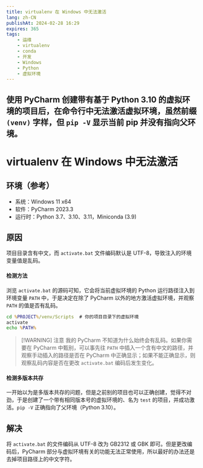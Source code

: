 ```yaml
---
title: virtualenv 在 Windows 中无法激活
lang: zh-CN
publishAt: 2024-02-28 16:29
expires: 365
tags:
    - 运维
    - virtualenv
    - conda
    - 开发
    - Windows
    - Python
    - 虚拟环境
---
```

使用 PyCharm 创建带有基于 Python 3.10 的虚拟环境的项目后，在命令行中无法激活虚拟环境，虽然前缀
`(venv)` 字样，但 `pip -V` 显示当前 pip 并没有指向父环境。
---

<style scoped>
.VPDoc p:not(.custom-block-title) {
    text-indent: 2em;
}
</style>

# virtualenv 在 Windows 中无法激活

<RevisionInfo />

## 环境（参考）

- 系统：Windows 11 x64
- 软件：PyCharm 2023.3
- 运行时：Python 3.7、3.10、3.11，Miniconda (3.9)

## 原因

项目目录含有中文，而 `activate.bat` 文件编码默认是 UTF-8，导致注入的环境变量值是乱码。

#### 检测方法

浏览 `activate.bat` 的源码可知，它会将当前虚拟环境的 Python 运行路径注入到环境变量 `PATH` 中，于是决定在除了 PyCharm 以外的地方激活虚拟环境，并观察 `PATH` 的值是否有乱码。

```bat
cd %PROJECT%/venv/Scripts  # 你的项目目录下的虚拟环境
activate
echo %PATH%
```

> [!WARNING] 注意
> 我的 PyCharm 不知道为什么始终会有乱码。如果你需要在 PyCharm 中甄别，可以事先往 `PATH` 中插入一个含有中文的路径，并观察手动插入的路径是否在 PyCharm 中正确显示；如果不能正确显示，则观察乱码内容是否在更改 `activate.bat` 编码后发生变化。

#### 检测多版本共存

一开始以为是多版本共存的问题，但是之前别的项目也可以正确创建，觉得不对劲，于是创建了一个带有相同版本号的虚拟环境的、名为 `test` 的项目，并成功激活。`pip -V` 正确指向了父环境（Python 3.10）。

## 解决

将 `activate.bat` 的文件编码从 UTF-8 改为 GB2312 或 GBK 即可。但是更改编码后，PyCharm 部分与虚拟环境有关的功能无法正常使用，所以最好的办法还是去掉项目路径上的中文字符。
